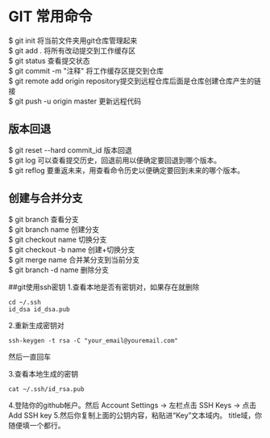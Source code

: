 # GIT 常用命令

$ git init   将当前文件夹用git仓库管理起来<br>
$ git add .  将所有改动提交到工作缓存区<br>
$ git status  查看提交状态<br>
$ git commit -m "注释"    将工作缓存区提交到仓库<br>
$ git remote add origin repository提交到远程仓库后面是仓库创建仓库产生的链接<br>
$ git push -u origin master   更新远程代码

## 版本回退
$ git reset --hard commit_id 版本回退<br>
$ git log 可以查看提交历史，回退前用以便确定要回退到哪个版本。<br>
$ git reflog 要重返未来，用查看命令历史以便确定要回到未来的哪个版本。<br>

## 创建与合并分支

$ git branch 查看分支<br>
$ git branch name 创建分支<br>
$ git checkout name 切换分支<br>
$ git checkout -b name 创建+切换分支<br>
$ git merge name 合并某分支到当前分支<br>
$ git branch -d name 删除分支<br>

##git使用ssh密钥
1.查看本地是否有密钥对，如果存在就删除

    cd ~/.ssh
    id_dsa id_dsa.pub
2.重新生成密钥对

    ssh-keygen -t rsa -C "your_email@youremail.com"
然后一直回车

3.查看本地生成的密钥

    cat ~/.ssh/id_rsa.pub
4.登陆你的github帐户。然后 Account Settings -> 左栏点击 SSH Keys -> 点击 Add SSH key
5.然后你复制上面的公钥内容，粘贴进“Key”文本域内。 title域，你随便填一个都行。